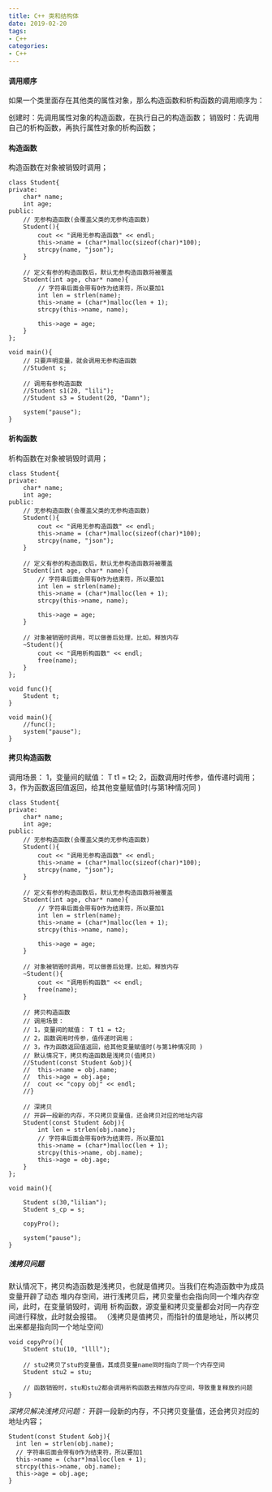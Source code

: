 ```yaml
---
title: C++ 类和结构体
date: 2019-02-20
tags:
- C++
categories:
- C++
---
```

<!-- toc -->

#### 调用顺序

如果一个类里面存在其他类的属性对象，那么构造函数和析构函数的调用顺序为：

创建时：先调用属性对象的构造函数，在执行自己的构造函数；
销毁时：先调用自己的析构函数，再执行属性对象的析构函数；


#### 构造函数

构造函数在对象被销毁时调用；

```
class Student{
private:
	char* name;
	int age;
public:
	// 无参构造函数(会覆盖父类的无参构造函数)
	Student(){
		cout << "调用无参构造函数" << endl;
		this->name = (char*)malloc(sizeof(char)*100);
		strcpy(name, "json");
	}

	// 定义有参的构造函数后，默认无参构造函数将被覆盖
	Student(int age, char* name){
		// 字符串后面会带有0作为结束符，所以要加1
		int len = strlen(name);
		this->name = (char*)malloc(len + 1);
		strcpy(this->name, name);

		this->age = age;
	}
};

void main(){
	// 只要声明变量，就会调用无参构造函数
	//Student s;

	// 调用有参构造函数
	//Student s1(20, "lili");
	//Student s3 = Student(20, "Damn");

	system("pause");
}
```

#### 析构函数

析构函数在对象被销毁时调用；
```
class Student{
private:
	char* name;
	int age;
public:
	// 无参构造函数(会覆盖父类的无参构造函数)
	Student(){
		cout << "调用无参构造函数" << endl;
		this->name = (char*)malloc(sizeof(char)*100);
		strcpy(name, "json");
	}

	// 定义有参的构造函数后，默认无参构造函数将被覆盖
	Student(int age, char* name){
		// 字符串后面会带有0作为结束符，所以要加1
		int len = strlen(name);
		this->name = (char*)malloc(len + 1);
		strcpy(this->name, name);

		this->age = age;
	}

	// 对象被销毁时调用，可以做善后处理，比如，释放内存
	~Student(){
		cout << "调用析构函数" << endl;
		free(name);
	}
};

void func(){
	Student t;
}

void main(){
	//func();
	system("pause");
}
```

#### 拷贝构造函数

调用场景：
1，变量间的赋值： T t1 = t2;
2，函数调用时传参，值传递时调用；
3，作为函数返回值返回，给其他变量赋值时(与第1种情况同 )

```
class Student{
private:
	char* name;
	int age;
public:
	// 无参构造函数(会覆盖父类的无参构造函数)
	Student(){
		cout << "调用无参构造函数" << endl;
		this->name = (char*)malloc(sizeof(char)*100);
		strcpy(name, "json");
	}

	// 定义有参的构造函数后，默认无参构造函数将被覆盖
	Student(int age, char* name){
		// 字符串后面会带有0作为结束符，所以要加1
		int len = strlen(name);
		this->name = (char*)malloc(len + 1);
		strcpy(this->name, name);

		this->age = age;
	}

	// 对象被销毁时调用，可以做善后处理，比如，释放内存
	~Student(){
		cout << "调用析构函数" << endl;
		free(name);
	}

	// 拷贝构造函数
	// 调用场景：
	// 1，变量间的赋值： T t1 = t2;
	// 2，函数调用时传参，值传递时调用；
	// 3，作为函数返回值返回，给其他变量赋值时(与第1种情况同 )
	// 默认情况下，拷贝构造函数是浅拷贝(值拷贝)
	//Student(const Student &obj){
	//	this->name = obj.name;
	//	this->age = obj.age;
	//	cout << "copy obj" << endl;
	//}

	// 深拷贝
	// 开辟一段新的内存，不只拷贝变量值，还会拷贝对应的地址内容
	Student(const Student &obj){
		int len = strlen(obj.name);
		// 字符串后面会带有0作为结束符，所以要加1
		this->name = (char*)malloc(len + 1);
		strcpy(this->name, obj.name);
		this->age = obj.age;
	}
};

void main(){

	Student s(30,"lilian");
	Student s_cp = s;

	copyPro();

	system("pause");
}
```

##### 浅拷贝问题

默认情况下，拷贝构造函数是浅拷贝，也就是值拷贝。当我们在构造函数中为成员变量开辟了动态
堆内存空间，进行浅拷贝后，拷贝变量也会指向同一个堆内存空间，此时，在变量销毁时，调用
析构函数，源变量和拷贝变量都会对同一内存空间进行释放，此时就会报错。
（浅拷贝是值拷贝，而指针的值是地址，所以拷贝出来都是指向同一个地址空间）
```
void copyPro(){
	Student stu(10, "llll");

	// stu2拷贝了stu的变量值，其成员变量name同时指向了同一个内存空间
	Student stu2 = stu;

	// 函数销毁时，stu和stu2都会调用析构函数去释放内存空间，导致重复释放的问题
}
```

*深拷贝解决浅拷贝问题：*
开辟一段新的内存，不只拷贝变量值，还会拷贝对应的地址内容；
```
Student(const Student &obj){
  int len = strlen(obj.name);
  // 字符串后面会带有0作为结束符，所以要加1
  this->name = (char*)malloc(len + 1);
  strcpy(this->name, obj.name);
  this->age = obj.age;
}
```
